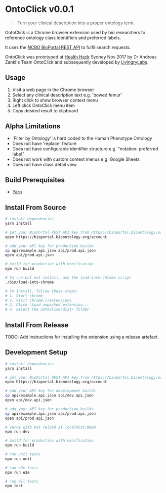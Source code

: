 # OntoClick v0.0.1

> Turn your clinical description into a proper ontology term.

OntoClick is a Chrome browser extension used by bio researchers to reference ontology class identifiers and preferred labels.

It uses the [NCBO BioPortal REST API](http://bioportal.bioontology.org/) to fulfil search requests.

OntoClick was prototyped at [Health Hack](https://www.healthhack.com.au/) Sydney Nov 2017 by Dr Andreas Zankl's Team OntoClick and subsequently developed by [LivingryLabs](https://www.livingrylabs.net/).

## Usage

1. Visit a web page in the Chrome browser
2. Select any clinical description text e.g. 'bowed femur'
3. Right click to show browser context menu
4. Left click OntoClick menu item
5. Copy desired result to clipboard

## Alpha Limitations

* 'Filter by Ontology' is hard coded to the Human Phenotype Ontology
* Does not have 'replace' feature
* Does not have configurable identifier structure e.g. "notation: preferred label"
* Does not work with custom context menus e.g. Google Sheets
* Does not have class detail view

## Build Prerequisites

* [Yarn](https://yarnpkg.com/en/docs/install)

## Install From Source

``` bash
# install dependencies
yarn install

# get your BioPortal REST API key from https://bioportal.bioontology.org/account
open https://bioportal.bioontology.org/account

# add your API key for production builds
cp api/example.api.json api/prod.api.json
open api/prod.api.json

# build for production with minification
npm run build

# To run but not install, use the load-into-chrome script
./bin/load-into-chrome

# To install, follow these steps:
# 1. Start chrome
# 2. Visit chrome://extensions
# 3. Click 'Load unpacked extension...'
# 4. Select the ontoclick/dist/ folder
```

## Install From Release

TODO: Add instructions for installing the extension using a release artefact.

## Development Setup

``` bash
# install dependencies
yarn install

# get your BioPortal REST API key from https://bioportal.bioontology.org/account
open https://bioportal.bioontology.org/account

# add your API key for development builds
cp api/example.api.json api/dev.api.json
open api/dev.api.json

# add your API key for production builds
cp api/example.api.json api/prod.api.json
open api/prod.api.json

# serve with hot reload at localhost:8080
npm run dev

# build for production with minification
npm run build

# run unit tests
npm run unit

# run e2e tests
npm run e2e

# run all tests
npm test
```
